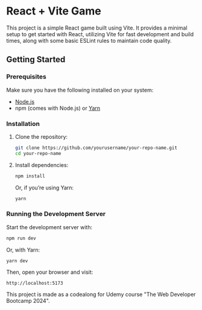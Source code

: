 # React + Vite Game

This project is a simple React game built using Vite. It provides a minimal setup to get started with React, utilizing Vite for fast development and build times, along with some basic ESLint rules to maintain code quality.

## Getting Started

### Prerequisites
Make sure you have the following installed on your system:
- [Node.js](https://nodejs.org/)
- npm (comes with Node.js) or [Yarn](https://yarnpkg.com/)

### Installation

1. Clone the repository:
   ```bash
   git clone https://github.com/yourusername/your-repo-name.git
   cd your-repo-name
   ```

2. Install dependencies:
   ```bash
   npm install
   ```
   Or, if you’re using Yarn:
   ```bash
   yarn
   ```

### Running the Development Server

Start the development server with:
```bash
npm run dev
```
Or, with Yarn:
```bash
yarn dev
```

Then, open your browser and visit:
```
http://localhost:5173
```

This project is made as a codealong for Udemy course "The Web Developer Bootcamp 2024".



